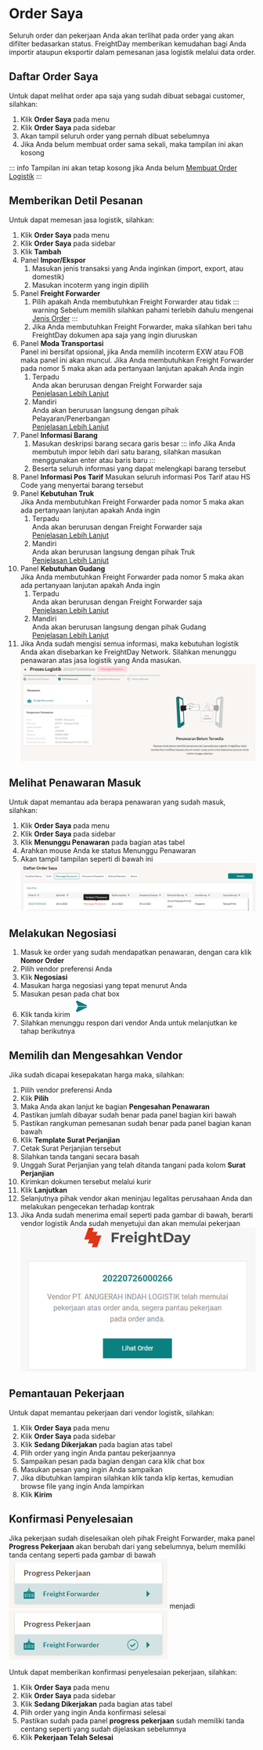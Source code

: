 # Order Saya
Seluruh order dan pekerjaan Anda akan terlihat pada order yang akan difilter bedasarkan status. FreightDay memberikan kemudahan bagi Anda importir ataupun eksportir dalam pemesanan jasa logistik melalui data order.

## Daftar Order Saya
Untuk dapat melihat order apa saja yang sudah dibuat sebagai customer, silahkan:
1. Klik **Order Saya** pada menu
2. Klik **Order Saya** pada sidebar
3. Akan tampil seluruh order yang pernah dibuat sebelumnya
4. Jika Anda belum membuat order sama sekali, maka tampilan ini akan kosong

::: info
Tampilan ini akan tetap kosong jika Anda belum [Membuat Order Logistik](#membuat-order-logistik-baru)
:::

## Memberikan Detil Pesanan
Untuk dapat memesan jasa logistik, silahkan:
1. Klik **Order Saya** pada menu
2. Klik **Order Saya** pada sidebar
3. Klik **Tambah**
4. Panel **Impor/Ekspor**
   1. Masukan jenis transaksi yang Anda inginkan (import, export, atau domestik)
   2. Masukan incoterm yang ingin dipilih
5. Panel **Freight Forwarder**
   1. Pilih apakah Anda membutuhkan Freight Forwarder atau tidak 
      ::: warning
      Sebelum memilih silahkan pahami terlebih dahulu mengenai [Jenis Order](/overview/jenisorder)
      :::
   2. Jika Anda membutuhkan Freight Forwarder, maka silahkan beri tahu FreightDay dokumen apa saja yang ingin diuruskan
6. Panel **Moda Transportasi** <br>
    Panel ini bersifat opsional, jika Anda memilih incoterm EXW atau FOB maka panel ini akan muncul.
    Jika Anda membutuhkan Freight Forwarder pada nomor 5 maka akan ada pertanyaan lanjutan apakah Anda ingin 
    1. Terpadu <br>
    Anda akan berurusan dengan Freight Forwarder saja <br>
    [Penjelasan Lebih Lanjut](/overview/jenisorder#_2-order-mandiri)
    2. Mandiri <br>
    Anda akan berurusan langsung dengan pihak Pelayaran/Penerbangan <br>
    [Penjelasan Lebih Lanjut](/overview/jenisorder#_3-order-terpadu-mandiri-hybrid)
7. Panel **Informasi Barang**
   1. Masukan deskripsi barang secara garis besar
      ::: info
      Jika Anda membutuh impor lebih dari satu barang, silahkan masukan menggunakan enter atau baris baru
      :::
   2. Beserta seluruh informasi yang dapat melengkapi barang tersebut
8. Panel **Informasi Pos Tarif**
   Masukan seluruh informasi Pos Tarif atau HS Code yang menyertai barang tersebut
9.  Panel **Kebutuhan Truk** <br>
    Jika Anda membutuhkan Freight Forwarder pada nomor 5 maka akan ada pertanyaan lanjutan apakah Anda ingin 
    1. Terpadu <br>
    Anda akan berurusan dengan Freight Forwarder saja <br>
    [Penjelasan Lebih Lanjut](/overview/jenisorder#_2-order-mandiri)
    2. Mandiri <br>
    Anda akan berurusan langsung dengan pihak Truk <br>
    [Penjelasan Lebih Lanjut](/overview/jenisorder#_3-order-terpadu-mandiri-hybrid)
10. Panel **Kebutuhan Gudang** <br>
    Jika Anda membutuhkan Freight Forwarder pada nomor 5 maka akan ada pertanyaan lanjutan apakah Anda ingin 
    1. Terpadu <br>
    Anda akan berurusan dengan Freight Forwarder saja <br>
    [Penjelasan Lebih Lanjut](/overview/jenisorder#_2-order-mandiri)
    2. Mandiri <br>
    Anda akan berurusan langsung dengan pihak Gudang <br>
    [Penjelasan Lebih Lanjut](/overview/jenisorder#_3-order-terpadu-mandiri-hybrid)
11. Jika Anda sudah mengisi semua informasi, maka kebutuhan logistik Anda akan disebarkan ke FreightDay Network.
    Silahkan menunggu penawaran atas jasa logistik yang Anda masukan.
    ![](2022-07-26-11-58-39.png)

## Melihat Penawaran Masuk
Untuk dapat memantau ada berapa penawaran yang sudah masuk, silahkan:
1. Klik **Order Saya** pada menu
2. Klik **Order Saya** pada sidebar
3. Klik **Menunggu Penawaran** pada bagian atas tabel
4. Arahkan mouse Anda ke status Menunggu Penawaran
5. Akan tampil tampilan seperti di bawah ini
![](2022-07-26-14-10-53.png)

## Melakukan Negosiasi
1. Masuk ke order yang sudah mendapatkan penawaran, dengan cara klik **Nomor Order**
2. Pilih vendor preferensi Anda
3. Klik **Negosiasi**
4. Masukan harga negosiasi yang tepat menurut Anda
5. Masukan pesan pada chat box
6. Klik tanda kirim ![](2022-07-26-14-15-18.png)
7. Silahkan menunggu respon dari vendor Anda untuk melanjutkan ke tahap berikutnya

## Memilih dan Mengesahkan Vendor
Jika sudah dicapai kesepakatan harga maka, silahkan:
1. Pilih vendor preferensi Anda
2. Klik **Pilih**
3. Maka Anda akan lanjut ke bagian **Pengesahan Penawaran**
4. Pastikan jumlah dibayar sudah benar pada panel bagian kiri bawah
5. Pastikan rangkuman pemesanan sudah benar pada panel bagian kanan bawah
6. Klik **Template Surat Perjanjian**
7. Cetak Surat Perjanjian tersebut
8. Silahkan tanda tangani secara basah
9. Unggah Surat Perjanjian yang telah ditanda tangani pada kolom **Surat Perjanjian**
10. Kirimkan dokumen tersebut melalui kurir
11. Klik **Lanjutkan**
12. Selanjutnya pihak vendor akan meninjau legalitas perusahaan Anda dan melakukan pengecekan terhadap kontrak
13. Jika Anda sudah menerima email seperti pada gambar di bawah, berarti vendor logistik Anda sudah menyetujui dan akan memulai pekerjaan
    ![](2022-07-26-15-17-20.png)

## Pemantauan Pekerjaan
Untuk dapat memantau pekerjaan dari vendor logistik, silahkan:
1. Klik **Order Saya** pada menu
2. Klik **Order Saya** pada sidebar
3. Klik **Sedang Dikerjakan** pada bagian atas tabel
4. Plih order yang ingin Anda pantau pekerjaannya
5. Sampaikan pesan pada bagian dengan cara klik chat box
6. Masukan pesan yang ingin Anda sampaikan
7. Jika dibutuhkan lampiran silahkan klik tanda klip kertas, kemudian browse file yang ingin Anda lampirkan
8. Klik **Kirim**

## Konfirmasi Penyelesaian 
Jika pekerjaan sudah diselesaikan oleh pihak Freight Forwarder, maka panel **Progress Pekerjaan** akan berubah dari yang sebelumnya, belum memiliki tanda centang seperti pada gambar di bawah
![](2022-07-26-15-34-15.png)
menjadi
![](2022-07-26-15-34-37.png)

Untuk dapat memberikan konfirmasi penyelesaian pekerjaan, silahkan:
1. Klik **Order Saya** pada menu
2. Klik **Order Saya** pada sidebar
3. Klik **Sedang Dikerjakan** pada bagian atas tabel
4. Plih order yang ingin Anda konfirmasi selesai
5. Pastikan sudah pada panel **progress pekerjaan** sudah memiliki tanda centang seperti yang sudah dijelaskan sebelumnya
6. Klik **Pekerjaan Telah Selesai**

